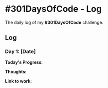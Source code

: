 # #301DaysOfCode - Log
The daily log of my **#301DaysOfCode** challenge.

## Log

### Day 1: [Date]

**Today's Progress:**

**Thoughts:**

**Link to work:**

